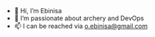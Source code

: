 - 👋 Hi, I’m Ebinisa
- 👀 I’m passionate about archery and DevOps
- 📫 I can be reached via o.ebinisa@gmail.com

<!---
oebinisa/oebinisa is a ✨ special ✨ repository because its `README.md` (this file) appears on your GitHub profile.
You can click the Preview link to take a look at your changes.
--->
